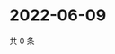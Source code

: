 # 2022-06-09

共 0 条

<!-- BEGIN WEIBO -->
<!-- 最后更新时间 Thu Jun 09 2022 17:18:14 GMT+0800 (China Standard Time) -->

<!-- END WEIBO -->
